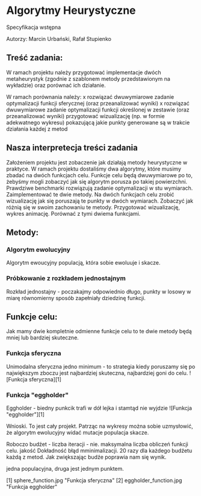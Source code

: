 Algorytmy Heurystyczne
======================
Specyfikacja wstępna

Autorzy: Marcin Urbański, Rafał Stupienko

Treść zadania:
--------------
W ramach projektu należy przygotować implementacje dwóch metaheurystyk (zgodnie z szablonem metody przedstawionym na wykładzie) oraz porównać ich działanie. 

W ramach porównania należy:
x rozwiązać dwuwymiarowe zadanie optymalizacji funkcji sferycznej (oraz przeanalizować wyniki)
x rozwiązać dwuwymiarowe zadanie optymalizacji funkcji określonej w zestawie (oraz przeanalizować wyniki)
przygotować wizualizację (np. w formie adekwatnego wykresu) pokazującą jakie punkty generowane są w trakcie działania każdej z metod

Nasza interpretecja treści zadania
----------------------------------

Założeniem projektu jest zobaczenie jak działają metody heurystyczne w praktyce. W ramach projektu dostaliśmy dwa algorytmy, które musimy zbadać na dwóch funkcjach celu. Funkcje celu będą dwuwymiarowe po to, żebyśmy mogli zobaczyć jak się algorytm porusza po takiej powierzchni. Prawdziwe benchmarki rozwiązują zadanie optymalizacji w stu wymiarach. 
Zaimplementować te dwie metody. Na dwóch funkcjach celu zrobić wizualizację jak się poruszają te punkty w dwóch wymiarach. 
Zobaczyć jak różnią się w swoim zachowaniu te metody. Przygotować wizualizację, wykres animację. Porównać z tymi dwiema funkcjami. 

Metody:
-------
### Algorytm ewolucyjny

Algorytm ewoucyjny populacją, która sobie ewoluuje i skacze. 

### Próbkowanie z rozkładem jednostajnym
Rozkład jednostajny - poczakajmy odpowiednio długo, punkty w losowy w miarę równomierny sposób zapełniały dziedzinę funkcji.


Funkcje celu:
-------------
Jak mamy dwie kompletnie odmienne funkcje celu to te dwie metody będą mniej lub bardziej skuteczne.
### Funkcja sferyczna
Unimodalna sferyczna jedno minimum - to strategia kiedy poruszamy się po największym zboczu jest najbardziej skuteczna, najbardziej goni do celu. 
![Funkcja sferyczna][1]
### Funkcja "eggholder"
Eggholder - biedny punkcik trafi w dół lejka i stamtąd nie wyjdzie
![Funkcja "eggholder"][1]










Wnioski. To jest cały projekt. Patrząc na wykresy można sobie uzmysłowić, że algorytm ewolucyjny widać mutacje populacja skacze.

Roboczo budźet - liczba iteracji - nie. maksymalna liczba obliczeń funkcji celu. jakość Dokładność błąd mminimalizacji. 20 razy dla każdego budźetu każdą z metod. Jak zwiększając budźe poprawia nam się wynik. 

jedna populacyjna, druga jest jednym punktem. 

[1] sphere_function.jpg "Funkcja sferyczna"
[2] eggholder_function.jpg "Funkcja eggholder"




